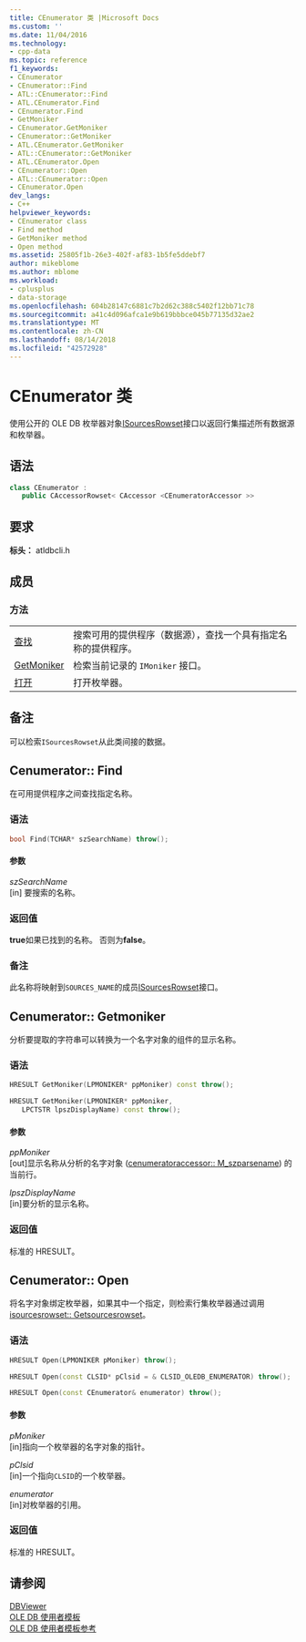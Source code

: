 ```yaml
---
title: CEnumerator 类 |Microsoft Docs
ms.custom: ''
ms.date: 11/04/2016
ms.technology:
- cpp-data
ms.topic: reference
f1_keywords:
- CEnumerator
- CEnumerator::Find
- ATL::CEnumerator::Find
- ATL.CEnumerator.Find
- CEnumerator.Find
- GetMoniker
- CEnumerator.GetMoniker
- CEnumerator::GetMoniker
- ATL.CEnumerator.GetMoniker
- ATL::CEnumerator::GetMoniker
- ATL.CEnumerator.Open
- CEnumerator::Open
- ATL::CEnumerator::Open
- CEnumerator.Open
dev_langs:
- C++
helpviewer_keywords:
- CEnumerator class
- Find method
- GetMoniker method
- Open method
ms.assetid: 25805f1b-26e3-402f-af83-1b5fe5ddebf7
author: mikeblome
ms.author: mblome
ms.workload:
- cplusplus
- data-storage
ms.openlocfilehash: 604b28147c6881c7b2d62c388c5402f12bb71c78
ms.sourcegitcommit: a41c4d096afca1e9b619bbbce045b77135d32ae2
ms.translationtype: MT
ms.contentlocale: zh-CN
ms.lasthandoff: 08/14/2018
ms.locfileid: "42572928"
---
```

# <a name="cenumerator-class"></a>CEnumerator 类
使用公开的 OLE DB 枚举器对象[ISourcesRowset](/previous-versions/windows/desktop/ms715969\(v=vs.85\))接口以返回行集描述所有数据源和枚举器。  
  
## <a name="syntax"></a>语法

```cpp
class CEnumerator :   
   public CAccessorRowset< CAccessor <CEnumeratorAccessor >>  
```  

## <a name="requirements"></a>要求  
 **标头：** atldbcli.h
  
## <a name="members"></a>成员  
  
### <a name="methods"></a>方法  
  
|||  
|-|-|  
|[查找](#find)|搜索可用的提供程序（数据源），查找一个具有指定名称的提供程序。|  
|[GetMoniker](#getmoniker)|检索当前记录的 `IMoniker` 接口。|  
|[打开](#open)|打开枚举器。|  
  
## <a name="remarks"></a>备注  
 可以检索`ISourcesRowset`从此类间接的数据。  

## <a name="find"></a> Cenumerator:: Find
在可用提供程序之间查找指定名称。  
  
### <a name="syntax"></a>语法  
  
```cpp
bool Find(TCHAR* szSearchName) throw();  
```  
  
#### <a name="parameters"></a>参数  
 *szSearchName*  
 [in] 要搜索的名称。  
  
### <a name="return-value"></a>返回值  
 **true**如果已找到的名称。 否则为**false**。  
  
### <a name="remarks"></a>备注  
 此名称将映射到`SOURCES_NAME`的成员[ISourcesRowset](/previous-versions/windows/desktop/ms715969\(v=vs.85\))接口。  
  
## <a name="getmoniker"></a> Cenumerator:: Getmoniker
分析要提取的字符串可以转换为一个名字对象的组件的显示名称。  
  
### <a name="syntax"></a>语法  
  
```cpp
HRESULT GetMoniker(LPMONIKER* ppMoniker) const throw();  

HRESULT GetMoniker(LPMONIKER* ppMoniker,   
   LPCTSTR lpszDisplayName) const throw();  
```  
  
#### <a name="parameters"></a>参数  
 *ppMoniker*  
 [out]显示名称从分析的名字对象 ([cenumeratoraccessor:: M_szparsename](../../data/oledb/cenumeratoraccessor-m-szparsename.md)) 的当前行。  
  
 *lpszDisplayName*  
 [in]要分析的显示名称。  
  
### <a name="return-value"></a>返回值  
 标准的 HRESULT。  

## <a name="open"></a> Cenumerator:: Open
将名字对象绑定枚举器，如果其中一个指定，则检索行集枚举器通过调用[isourcesrowset:: Getsourcesrowset](/previous-versions/windows/desktop/ms711200\(v=vs.85\))。  
  
### <a name="syntax"></a>语法  
  
```cpp
HRESULT Open(LPMONIKER pMoniker) throw();  

HRESULT Open(const CLSID* pClsid = & CLSID_OLEDB_ENUMERATOR) throw();  

HRESULT Open(const CEnumerator& enumerator) throw();  
```  
  
#### <a name="parameters"></a>参数  
 *pMoniker*  
 [in]指向一个枚举器的名字对象的指针。  
  
 *pClsid*  
 [in]一个指向`CLSID`的一个枚举器。  
  
 *enumerator*  
 [in]对枚举器的引用。  
  
### <a name="return-value"></a>返回值  
 标准的 HRESULT。  
  
## <a name="see-also"></a>请参阅  
 [DBViewer](../../visual-cpp-samples.md)   
 [OLE DB 使用者模板](../../data/oledb/ole-db-consumer-templates-cpp.md)   
 [OLE DB 使用者模板参考](../../data/oledb/ole-db-consumer-templates-reference.md)